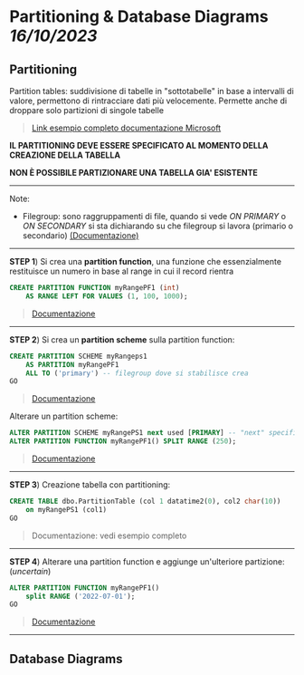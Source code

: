 # Partitioning & Database Diagrams *16/10/2023*
## Partitioning

Partition tables: suddivisione di tabelle in "sottotabelle" in base a intervalli di valore, permettono di rintracciare dati più velocemente. Permette anche di droppare solo partizioni di singole tabelle

>[Link esempio completo documentazione Microsoft](https://learn.microsoft.com/en-us/sql/relational-databases/partitions/create-partitioned-tables-and-indexes?view=sql-server-ver16)


**IL PARTITIONING DEVE ESSERE SPECIFICATO AL MOMENTO DELLA CREAZIONE DELLA TABELLA**

**NON È POSSIBILE PARTIZIONARE UNA TABELLA GIA' ESISTENTE**

---
Note:
- Filegroup: sono raggruppamenti di file, quando si vede *ON PRIMARY* o *ON SECONDARY* si sta dichiarando su che filegroup si lavora (primario o secondario)
[(Documentazione)](https://learn.microsoft.com/en-us/sql/relational-databases/databases/database-files-and-filegroups?view=sql-server-ver16)

---
**STEP 1**)
Si crea una **partition function**, una funzione che essenzialmente restituisce un numero in base al range in cui il record rientra

```SQL
CREATE PARTITION FUNCTION myRangePF1 (int) 
    AS RANGE LEFT FOR VALUES (1, 100, 1000);
```
>[Documentazione](https://learn.microsoft.com/en-us/sql/t-sql/statements/create-partition-function-transact-sql?view=sql-server-ver16)

---
**STEP 2**)
Si crea un **partition scheme** sulla partition function:
``` SQL
CREATE PARTITION SCHEME myRangeps1
    AS PARTITION myRangePF1
    ALL TO ('primary') -- filegroup dove si stabilisce crea
GO

```
>[Documentazione](https://learn.microsoft.com/en-us/sql/t-sql/statements/create-partition-scheme-transact-sql?view=sql-server-ver16)


Alterare un partition scheme:
``` SQL
ALTER PARTITION SCHEME myRangePS1 next used [PRIMARY] -- "next" specifica in che filegroup aggiungere la "scatola" in cui va il record
ALTER PARTITION FUNCTION myRangePF1() SPLIT RANGE (250);
```
>[Documentazione](https://learn.microsoft.com/en-us/sql/t-sql/statements/alter-partition-scheme-transact-sql?view=sql-server-ver16)

---
**STEP 3**)
Creazione tabella con partitioning:
``` SQL
CREATE TABLE dbo.PartitionTable (col 1 datatime2(0), col2 char(10))
    on myRangePS1 (col1)
GO
```
>Documentazione: vedi esempio completo

---
**STEP 4**)
Alterare una partition function e aggiunge un'ulteriore partizione:
(*uncertain*)
```SQL
ALTER PARTITION FUNCTION myRangePF1()
    split RANGE ('2022-07-01');
GO
```
>[Documentazione](https://learn.microsoft.com/en-us/sql/t-sql/statements/alter-partition-function-transact-sql?view=sql-server-ver16)

---


## Database Diagrams

